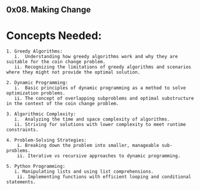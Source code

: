 ##  0x08. Making Change  ##

# Concepts Needed: #

    1. Greedy Algorithms:
       i.  Understanding how greedy algorithms work and why they are suitable for the coin change problem.
       ii. Recognizing the limitations of greedy algorithms and scenarios where they might not provide the optimal solution.

    2. Dynamic Programming:
       i.  Basic principles of dynamic programming as a method to solve optimization problems.
       ii. The concept of overlapping subproblems and optimal substructure in the context of the coin change problem.

    3. Algorithmic Complexity:
       i.  Analyzing the time and space complexity of algorithms.
       ii. Striving for solutions with lower complexity to meet runtime constraints.

    4. Problem-Solving Strategies:
        i. Breaking down the problem into smaller, manageable sub-problems.
        ii. Iterative vs recursive approaches to dynamic programming.

    5. Python Programming:
       i. Manipulating lists and using list comprehensions.
        ii. Implementing functions with efficient looping and conditional statements.

